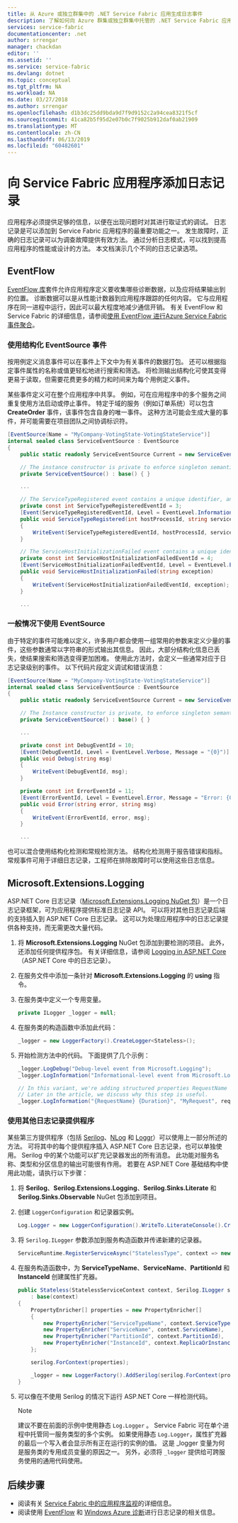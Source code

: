 ```yaml
---
title: 从 Azure 或独立群集中的 .NET Service Fabric 应用生成日志事件
description: 了解如何向 Azure 群集或独立群集中托管的 .NET Service Fabric 应用程序添加日志记录。
services: service-fabric
documentationcenter: .net
author: srrengar
manager: chackdan
editor: ''
ms.assetid: ''
ms.service: service-fabric
ms.devlang: dotnet
ms.topic: conceptual
ms.tgt_pltfrm: NA
ms.workload: NA
ms.date: 03/27/2018
ms.author: srrengar
ms.openlocfilehash: d1b3dc25dd9bda9d7f9d9152c2a94cea8321f5cf
ms.sourcegitcommit: 41ca82b5f95d2e07b0c7f9025b912daf0ab21909
ms.translationtype: MT
ms.contentlocale: zh-CN
ms.lasthandoff: 06/13/2019
ms.locfileid: "60482601"
---
```

# <a name="add-logging-to-your-service-fabric-application"></a>向 Service Fabric 应用程序添加日志记录

应用程序必须提供足够的信息，以便在出现问题时对其进行取证式的调试。 日志记录是可以添加到 Service Fabric 应用程序的最重要功能之一。 发生故障时，正确的日志记录可以为调查故障提供有效方法。 通过分析日志模式，可以找到提高应用程序的性能或设计的方法。 本文档演示几个不同的日志记录选项。

## <a name="eventflow"></a>EventFlow

[EventFlow 库](https://github.com/Azure/diagnostics-eventflow)套件允许应用程序定义要收集哪些诊断数据，以及应将结果输出到的位置。 诊断数据可以是从性能计数器到应用程序跟踪的任何内容。 它与应用程序在同一进程中运行，因此可以最大程度地减少通信开销。 有关 EventFlow 和 Service Fabric 的详细信息，请参阅[使用 EventFlow 进行Azure Service Fabric 事件聚合](service-fabric-diagnostics-event-aggregation-eventflow.md)。

### <a name="using-structured-eventsource-events"></a>使用结构化 EventSource 事件

按用例定义消息事件可以在事件上下文中为有关事件的数据打包。 还可以根据指定事件属性的名称或值更轻松地进行搜索和筛选。 将检测输出结构化可使其变得更易于读取，但需要花费更多的精力和时间来为每个用例定义事件。 

某些事件定义可在整个应用程序中共享。 例如，可在应用程序中的多个服务之间重复使用方法启动或停止事件。 特定于域的服务（例如订单系统）可以包含 **CreateOrder** 事件，该事件包含自身的唯一事件。 这种方法可能会生成大量的事件，并可能需要在项目团队之间协调标识符。 

```csharp
[EventSource(Name = "MyCompany-VotingState-VotingStateService")]
internal sealed class ServiceEventSource : EventSource
{
    public static readonly ServiceEventSource Current = new ServiceEventSource();

    // The instance constructor is private to enforce singleton semantics.
    private ServiceEventSource() : base() { }

    ...

    // The ServiceTypeRegistered event contains a unique identifier, an event attribute that defined the event, and the code implementation of the event.
    private const int ServiceTypeRegisteredEventId = 3;
    [Event(ServiceTypeRegisteredEventId, Level = EventLevel.Informational, Message = "Service host process {0} registered service type {1}", Keywords = Keywords.ServiceInitialization)]
    public void ServiceTypeRegistered(int hostProcessId, string serviceType)
    {
        WriteEvent(ServiceTypeRegisteredEventId, hostProcessId, serviceType);
    }

    // The ServiceHostInitializationFailed event contains a unique identifier, an event attribute that defined the event, and the code implementation of the event.
    private const int ServiceHostInitializationFailedEventId = 4;
    [Event(ServiceHostInitializationFailedEventId, Level = EventLevel.Error, Message = "Service host initialization failed", Keywords = Keywords.ServiceInitialization)]
    public void ServiceHostInitializationFailed(string exception)
    {
        WriteEvent(ServiceHostInitializationFailedEventId, exception);
    }

    ...

```

### <a name="using-eventsource-generically"></a>一般情况下使用 EventSource

由于特定的事件可能难以定义，许多用户都会使用一组常用的参数来定义少量的事件，这些参数通常以字符串的形式输出其信息。 因此，大部分结构化信息已丢失，使结果搜索和筛选变得更加困难。 使用此方法时，会定义一些通常对应于日志记录级别的事件。 以下代码片段定义调试和错误消息：

```csharp
[EventSource(Name = "MyCompany-VotingState-VotingStateService")]
internal sealed class ServiceEventSource : EventSource
{
    public static readonly ServiceEventSource Current = new ServiceEventSource();

    // The Instance constructor is private, to enforce singleton semantics.
    private ServiceEventSource() : base() { }

    ...

    private const int DebugEventId = 10;
    [Event(DebugEventId, Level = EventLevel.Verbose, Message = "{0}")]
    public void Debug(string msg)
    {
        WriteEvent(DebugEventId, msg);
    }

    private const int ErrorEventId = 11;
    [Event(ErrorEventId, Level = EventLevel.Error, Message = "Error: {0} - {1}")]
    public void Error(string error, string msg)
    {
        WriteEvent(ErrorEventId, error, msg);
    }

    ...

```

也可以混合使用结构化检测和常规检测方法。 结构化检测用于报告错误和指标。 常规事件可用于详细日志记录，工程师在排除故障时可以使用这些日志信息。

## <a name="microsoftextensionslogging"></a>Microsoft.Extensions.Logging

ASP.NET Core 日志记录（[Microsoft.Extensions.Logging NuGet 包](https://www.nuget.org/packages/Microsoft.Extensions.Logging)）是一个日志记录框架，可为应用程序提供标准日志记录 API。 可以将对其他日志记录后端的支持插入到 ASP.NET Core 日志记录。 这可以为处理应用程序中的日志记录提供各种支持，而无需更改大量代码。

1. 将 **Microsoft.Extensions.Logging** NuGet 包添加到要检测的项目。 此外，还添加任何提供程序包。 有关详细信息，请参阅 [Logging in ASP.NET Core](https://docs.microsoft.com/aspnet/core/fundamentals/logging)（ASP.NET Core 中的日志记录）。
2. 在服务文件中添加一条针对 **Microsoft.Extensions.Logging** 的 **using** 指令。
3. 在服务类中定义一个专用变量。

   ```csharp
   private ILogger _logger = null;
   ```

4. 在服务类的构造函数中添加此代码：

   ```csharp
   _logger = new LoggerFactory().CreateLogger<Stateless>();
   ```

5. 开始检测方法中的代码。 下面提供了几个示例：

   ```csharp
   _logger.LogDebug("Debug-level event from Microsoft.Logging");
   _logger.LogInformation("Informational-level event from Microsoft.Logging");

   // In this variant, we're adding structured properties RequestName and Duration, which have values MyRequest and the duration of the request.
   // Later in the article, we discuss why this step is useful.
   _logger.LogInformation("{RequestName} {Duration}", "MyRequest", requestDuration);
   ```

### <a name="using-other-logging-providers"></a>使用其他日志记录提供程序

某些第三方提供程序（包括 [Serilog](https://serilog.net/)、[NLog](https://nlog-project.org/) 和 [Loggr](https://github.com/imobile3/Loggr.Extensions.Logging)）可以使用上一部分所述的方法。 可将其中的每个提供程序插入 ASP.NET Core 日志记录，也可以单独使用。 Serilog 中的某个功能可以扩充记录器发出的所有消息。 此功能对服务名称、类型和分区信息的输出可能很有作用。 若要在 ASP.NET Core 基础结构中使用此功能，请执行以下步骤：

1. 将 **Serilog**、**Serilog.Extensions.Logging**、**Serilog.Sinks.Literate** 和 **Serilog.Sinks.Observable** NuGet 包添加到项目。 
2. 创建 `LoggerConfiguration` 和记录器实例。

   ```csharp
   Log.Logger = new LoggerConfiguration().WriteTo.LiterateConsole().CreateLogger();
   ```

3. 将 `Serilog.ILogger` 参数添加到服务构造函数并传递新建的记录器。

   ```csharp
   ServiceRuntime.RegisterServiceAsync("StatelessType", context => new Stateless(context, Log.Logger)).GetAwaiter().GetResult();
   ```

4. 在服务构造函数中，为 **ServiceTypeName**、**ServiceName**、**PartitionId** 和 **InstanceId** 创建属性扩充器。

   ```csharp
   public Stateless(StatelessServiceContext context, Serilog.ILogger serilog)
       : base(context)
   {
       PropertyEnricher[] properties = new PropertyEnricher[]
       {
           new PropertyEnricher("ServiceTypeName", context.ServiceTypeName),
           new PropertyEnricher("ServiceName", context.ServiceName),
           new PropertyEnricher("PartitionId", context.PartitionId),
           new PropertyEnricher("InstanceId", context.ReplicaOrInstanceId),
       };

       serilog.ForContext(properties);

       _logger = new LoggerFactory().AddSerilog(serilog.ForContext(properties)).CreateLogger<Stateless>();
   }
   ```

5. 可以像在不使用 Serilog 的情况下运行 ASP.NET Core 一样检测代码。

   >[!NOTE]
   >建议不要在前面的示例中使用静态 `Log.Logger`  。 Service Fabric 可在单个进程中托管同一服务类型的多个实例。 如果使用静态 `Log.Logger`，属性扩充器的最后一个写入者会显示所有正在运行的实例的值。 这是 _logger 变量为何是服务类的专用成员变量的原因之一。 另外，必须将 `_logger` 提供给可跨服务使用的通用代码使用。

## <a name="next-steps"></a>后续步骤

- 阅读有关 [Service Fabric 中的应用程序监视](service-fabric-diagnostics-event-generation-app.md)的详细信息。
- 阅读使用 [EventFlow](service-fabric-diagnostics-event-aggregation-eventflow.md) 和 [Windows Azure 诊断](service-fabric-diagnostics-event-aggregation-wad.md)进行日志记录的相关信息。










